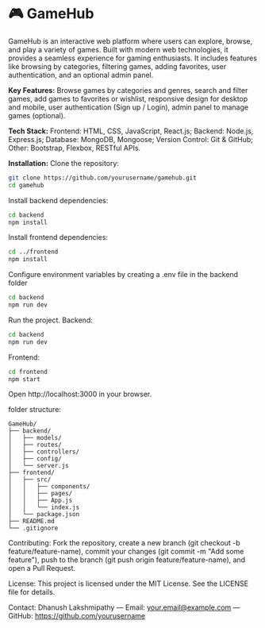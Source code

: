 # 🎮 GameHub


GameHub is an interactive web platform where users can explore, browse, and play a variety of games. Built with modern web technologies, it provides a seamless experience for gaming enthusiasts. It includes features like browsing by categories, filtering games, adding favorites, user authentication, and an optional admin panel.

**Key Features:** Browse games by categories and genres, search and filter games, add games to favorites or wishlist, responsive design for desktop and mobile, user authentication (Sign up / Login), admin panel to manage games (optional).  

**Tech Stack:** Frontend: HTML, CSS, JavaScript, React.js; Backend: Node.js, Express.js; Database: MongoDB, Mongoose; Version Control: Git & GitHub; Other: Bootstrap, Flexbox, RESTful APIs.

**Installation:** Clone the repository:  
```bash
git clone https://github.com/yourusername/gamehub.git
cd gamehub
```

Install backend dependencies:

```bash
cd backend
npm install
```

Install frontend dependencies:

````bash
cd ../frontend
npm install
````

Configure environment variables by creating a .env file in the backend folder

```bash
cd backend
npm run dev
````

Run the project. Backend:
````bash
cd backend
npm run dev
````

Frontend:
````bash
cd frontend
npm start
````

Open http://localhost:3000 in your browser.

folder structure:
```
GameHub/
├── backend/
│   ├── models/
│   ├── routes/
│   ├── controllers/
│   ├── config/
│   └── server.js
├── frontend/
│   ├── src/
│   │   ├── components/
│   │   ├── pages/
│   │   ├── App.js
│   │   └── index.js
│   └── package.json
├── README.md
└── .gitignore
````

Contributing: Fork the repository, create a new branch (git checkout -b feature/feature-name), commit your changes (git commit -m "Add some feature"), push to the branch (git push origin feature/feature-name), and open a Pull Request.

License: This project is licensed under the MIT License. See the LICENSE file for details.

Contact: Dhanush Lakshmipathy — Email: your.email@example.com
 — GitHub: https://github.com/yourusername
